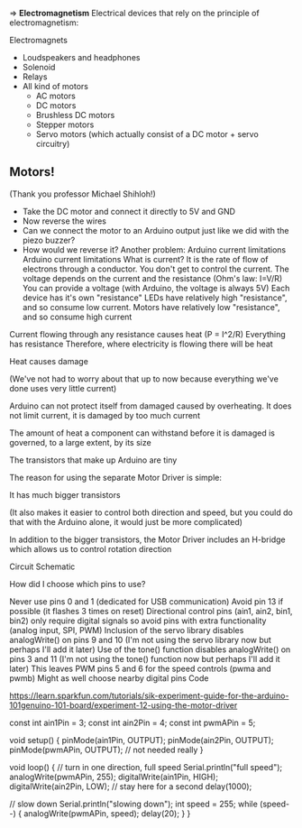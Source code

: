 

=> **Electromagnetism**
Electrical devices that rely on the principle of electromagnetism:

Electromagnets
* Loudspeakers and headphones
* Solenoid
* Relays
* All kind of motors
  * AC motors
  * DC motors
  * Brushless DC motors
  * Stepper motors
  * Servo motors (which actually consist of a DC motor + servo circuitry)

## Motors!
(Thank you professor Michael Shihloh!)
* Take the DC motor and connect it directly to 5V and GND
* Now reverse the wires
* Can we connect the motor to an Arduino output just like we did with the piezo buzzer?
* How would we reverse it?
Another problem: Arduino current limitations
Arduino current limitations
What is current? It is the rate of flow of electrons through a conductor.
You don't get to control the current.
The voltage depends on the current and the resistance (Ohm's law: I=V/R)
You can provide a voltage (with Arduino, the voltage is always 5V)
Each device has it's own "resistance"
LEDs have relatively high "resistance", and so consume low current. Motors have relatively low "resistance", and so consume high current

Current flowing through any resistance causes heat (P = I^2/R)
Everything has resistance
Therefore, where electricity is flowing there will be heat

Heat causes damage

(We've not had to worry about that up to now because everything we've done uses very little current)

Arduino can not protect itself from damaged caused by overheating. It does not limit current, it is damaged by too much current

The amount of heat a component can withstand before it is damaged is governed, to a large extent, by its size

The transistors that make up Arduino are tiny





The reason for using the separate Motor Driver is simple:

It has much bigger transistors

(It also makes it easier to control both direction and speed, but you could do that with the Arduino alone, it would just be more complicated)

In addition to the bigger transistors, the Motor Driver includes an H-bridge which allows us to control rotation direction

Circuit Schematic



How did I choose which pins to use?

Never use pins 0 and 1 (dedicated for USB communication)
Avoid pin 13 if possible (it flashes 3 times on reset)
Directional control pins (ain1, ain2, bin1, bin2) only require digital signals so avoid pins with extra functionality (analog input, SPI, PWM)
Inclusion of the servo library disables analogWrite() on pins 9 and 10 (I'm not using the servo library now but perhaps I'll add it later)
Use of the tone() function disables analogWrite() on pins 3 and 11 (I'm not using the tone() function now but perhaps I'll add it later)
This leaves PWM pins 5 and 6 for the speed controls (pwma and pwmb)
Might as well choose nearby digital pins
Code

https://learn.sparkfun.com/tutorials/sik-experiment-guide-for-the-arduino-101genuino-101-board/experiment-12-using-the-motor-driver


const int ain1Pin = 3;
const int ain2Pin = 4;
const int pwmAPin = 5;


void setup() {
  pinMode(ain1Pin, OUTPUT);
  pinMode(ain2Pin, OUTPUT);
  pinMode(pwmAPin, OUTPUT); // not needed really
}

void loop() {
  // turn in one direction, full speed
  Serial.println("full speed");
  analogWrite(pwmAPin, 255);
  digitalWrite(ain1Pin, HIGH);
  digitalWrite(ain2Pin, LOW);
  // stay here for a second
  delay(1000);

  // slow down
  Serial.println("slowing down");
  int speed = 255;
  while (speed--) {
    analogWrite(pwmAPin, speed);
    delay(20);
  }
}
